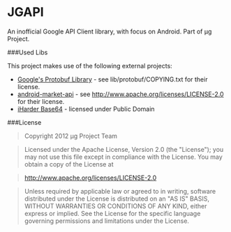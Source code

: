 JGAPI
=====

An inofficial Google API Client library, with focus on Android. Part of μg Project.

###Used Libs

This project makes use of the following external projects:
* [Google's Protobuf Library](http://code.google.com/p/protobuf/) - see lib/protobuf/COPYING.txt for their license.
* [android-market-api](http://code.google.com/p/android-market-api/) - see http://www.apache.org/licenses/LICENSE-2.0 for their license.
* [iHarder Base64](http://iharder.net/base64) - licensed under Public Domain

###License
> Copyright 2012 μg Project Team

> Licensed under the Apache License, Version 2.0 (the "License");
> you may not use this file except in compliance with the License.
> You may obtain a copy of the License at

> http://www.apache.org/licenses/LICENSE-2.0

> Unless required by applicable law or agreed to in writing, software 
> distributed under the License is distributed on an "AS IS" BASIS,
> WITHOUT WARRANTIES OR CONDITIONS OF ANY KIND, either express or implied.
> See the License for the specific language governing permissions and
> limitations under the License.
